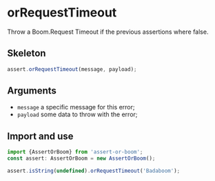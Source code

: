 # orRequestTimeout

Throw a Boom.Request Timeout if the previous assertions where false.

## Skeleton

```ts
assert.orRequestTimeout(message, payload);
```

## Arguments

- `message` a specific message for this error;
- `payload` some data to throw with the error;

## Import and use

```ts
import {AssertOrBoom} from 'assert-or-boom';
const assert: AssertOrBoom = new AssertOrBoom();

assert.isString(undefined).orRequestTimeout('Badaboom');
```
